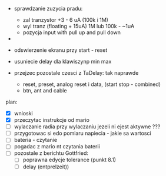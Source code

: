 - sprawdzanie zuzycia pradu:
	- zal tranzystor +3 - 6 uA (100k i 1M)
	- wyl tranz (floating + 15uA) 1M lub 100k - ~1uA
	- pozycja input with pull up and pull down
- 

- odswierzenie ekranu przy start - reset
- usuniecie delay dla klawiszynp min max
- przejzec pozostale czesci z TaDelay: tak naprawde
	- reset, preset, analog reset i data, (start stop - combined)
	- btn, ant and cable

plan:
- [x] wnioski
- [x] przeczytac instrukcje od mario
- [ ] wylaczanie radia przy wylaczaniu jezeli ni ejest aktywne ???
- [ ] przygotowac si edo pomiaru napiecia - jakie sa wartosci
- [ ] bateria - czytanie
- [ ] pogadac z mario nt czytania baterii
- [ ] pozostale z berichtu Gottfried:
	- [ ] poprawna edycje tolerance (punkt 8.1)
	- [ ] delay (entprelzeit))